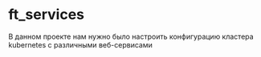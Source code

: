 # ft_services

В данном проекте нам нужно было настроить конфигурацию кластера kubernetes с различными веб-сервисами

